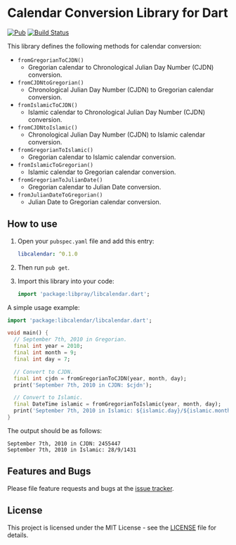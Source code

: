 # Calendar Conversion Library for Dart

[![Pub](https://img.shields.io/pub/v/libcalendar.svg?style=flat-square)](https://pub.dartlang.org/packages/libcalendar)
[![Build Status](https://img.shields.io/travis/zulfahmi93/dart_libcalendar.svg?style=flat-square)](https://travis-ci.org/zulfahmi93/dart_libcalendar)

This library defines the following methods for calendar conversion:
- `fromGregorianToCJDN()`
  - Gregorian calendar to Chronological Julian Day Number (CJDN) conversion.
- `fromCJDNtoGregorian()`
  - Chronological Julian Day Number (CJDN) to Gregorian calendar conversion.
- `fromIslamicToCJDN()`
  - Islamic calendar to Chronological Julian Day Number (CJDN) conversion.
- `fromCJDNtoIslamic()`
  - Chronological Julian Day Number (CJDN) to Islamic calendar conversion.
- `fromGregorianToIslamic()`
  - Gregorian calendar to Islamic calendar conversion.
- `fromIslamicToGregorian()`
  - Islamic calendar to Gregorian calendar conversion.
- `fromGregorianToJulianDate()`
  - Gregorian calendar to Julian Date conversion.
- `fromJulianDateToGregorian()`
  - Julian Date to Gregorian calendar conversion.


## How to use

1. Open your `pubspec.yaml` file and add this entry:

    ```yaml
    libcalendar: ^0.1.0
    ```

2. Then run `pub get`.
3. Import this library into your code:

    ```dart
    import 'package:libpray/libcalendar.dart';
    ```

A simple usage example:

```dart
import 'package:libcalendar/libcalendar.dart';

void main() {
  // September 7th, 2010 in Gregorian.
  final int year = 2010;
  final int month = 9;
  final int day = 7;

  // Convert to CJDN.
  final int cjdn = fromGregorianToCJDN(year, month, day);
  print('September 7th, 2010 in CJDN: $cjdn');

  // Convert to Islamic.
  final DateTime islamic = fromGregorianToIslamic(year, month, day);
  print('September 7th, 2010 in Islamic: ${islamic.day}/${islamic.month}/${islamic.year}');
}
```

The output should be as follows:

```
September 7th, 2010 in CJDN: 2455447
September 7th, 2010 in Islamic: 28/9/1431
```

## Features and Bugs

Please file feature requests and bugs at the [issue tracker][tracker].


## License

This project is licensed under the MIT License - see the [LICENSE][license] file for details.

[tracker]: https://github.com/zulfahmi93/dart_libcalendar/issues
[license]: LICENSE
